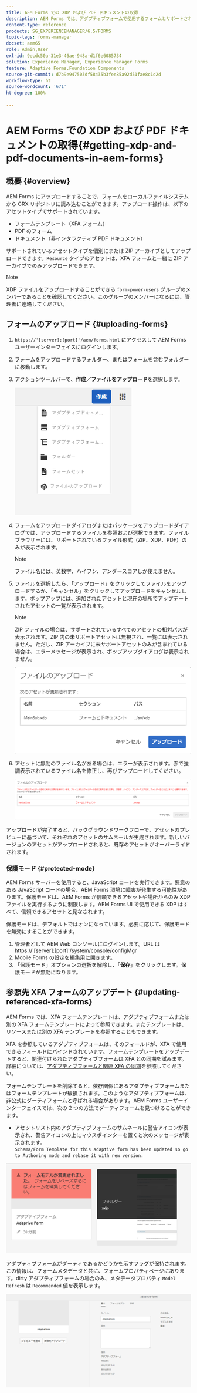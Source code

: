 ```yaml
---
title: AEM Forms での XDP および PDF ドキュメントの取得
description: AEM Forms では、アダプティブフォームで使用するフォームとサポートされているアセットをアップロードできます。また、フォームや関連リソースを ZIP としてバルクアップロードすることもできます。
content-type: reference
products: SG_EXPERIENCEMANAGER/6.5/FORMS
topic-tags: forms-manager
docset: aem65
role: Admin,User
exl-id: 9ecdc50a-31e3-46ae-948a-d1f6e6085734
solution: Experience Manager, Experience Manager Forms
feature: Adaptive Forms,Foundation Components
source-git-commit: d7b9e947503df58435b3fee85a92d51fae8c1d2d
workflow-type: ht
source-wordcount: '671'
ht-degree: 100%

---
```


# AEM Forms での XDP および PDF ドキュメントの取得{#getting-xdp-and-pdf-documents-in-aem-forms}

## 概要 {#overview}

AEM Forms にアップロードすることで、フォームをローカルファイルシステムから CRX リポジトリに読み込むことができます。アップロード操作は、以下のアセットタイプでサポートされています。

* フォームテンプレート（XFA フォーム）
* PDF のフォーム
* ドキュメント（非インタラクティブ PDF ドキュメント）

サポートされているアセットタイプを個別にまたは ZIP アーカイブとしてアップロードできます。`Resource` タイプのアセットは、XFA フォームと一緒に ZIP アーカイブでのみアップロードできます。

>[!NOTE]
>
>XDP ファイルをアップロードすることができる `form-power-users` グループのメンバーであることを確認してください。このグループのメンバーになるには、管理者に連絡してください。

## フォームのアップロード {#uploading-forms}

1. `https://'[server]:[port]'/aem/forms.html` にアクセスして AEM Forms ユーザーインターフェイスにログインします。
1. フォームをアップロードするフォルダー、またはフォームを含むフォルダーに移動します。
1. アクションツールバーで、**作成／ファイルをアップロード**&#x200B;を選択します。

   ![作成にあるローカルストレージのファイルオプション](assets/step.png)

1. フォームをアップロードダイアログまたはパッケージをアップロードダイアログでは、アップロードするファイルを参照および選択できます。ファイルブラウザーには、サポートされているファイル形式（ZIP、XDP、PDF）のみが表示されます。

   >[!NOTE]
   >
   >ファイル名には、英数字、ハイフン、アンダースコアしか使えません。

1. ファイルを選択したら、「アップロード」をクリックしてファイルをアップロードするか、「キャンセル」をクリックしてアップロードをキャンセルします。ポップアップには、追加されたアセットと現在の場所でアップデートされたアセットの一覧が表示されます。

   >[!NOTE]
   >
   >ZIP ファイルの場合は、サポートされているすべてのアセットの相対パスが表示されます。ZIP 内の未サポートアセットは無視され、一覧には表示されません。ただし、ZIP アーカイブに未サポートアセットのみが含まれている場合は、エラーメッセージが表示され、ポップアップダイアログは表示されません。

   ![XFA フォームのアップロード時のアップロードダイアログ](assets/upload-scr.png)

1. アセットに無効のファイル名がある場合は、エラーが表示されます。赤で強調表示されているファイル名を修正し、再びアップロードしてください。

   ![XFA フォームのアップロード時のエラーメッセージ](assets/upload-scr-err.png)

アップロードが完了すると、バックグラウンドワークフローで、アセットのプレビューに基づいて、それぞれのアセットのサムネールが生成されます。新しいバージョンのアセットがアップロードされると、既存のアセットがオーバーライドされます。

### 保護モード {#protected-mode}

AEM Forms サーバーを使用すると、JavaScript コードを実行できます。悪意のある JavaScript コードの場合、AEM Forms 環境に障害が発生する可能性があります。保護モードは、AEM Forms が信頼できるアセットや場所からのみ XDP ファイルを実行するように制限します。AEM Forms UI で使用できる XDP はすべて、信頼できるアセットと見なされます。

保護モードは、デフォルトではオンになっています。必要に応じて、保護モードを無効にすることができます。

1. 管理者として AEM Web コンソールにログインします。URL は https://&#39;[server]:[port]&#39;/system/console/configMgr
1. Mobile Forms の設定を編集用に開きます。
1. 「保護モード」オプションの選択を解除し、「**保存**」をクリックします。保護モードが無効になります。

## 参照先 XFA フォームのアップデート {#updating-referenced-xfa-forms}

AEM Forms では、XFA フォームテンプレートは、アダプティブフォームまたは別の XFA フォームテンプレートによって参照できます。またテンプレートは、リソースまたは別の XFA テンプレートを参照することもできます。

XFA を参照しているアダプティブフォームは、そのフィールドが、XFA で使用できるフィールドにバインドされています。フォームテンプレートをアップデートすると、関連付けられたアダプティブフォームは XFA との同期を試みます。詳細については、[アダプティブフォームと関連 XFA の同期](../../forms/using/synchronizing-adaptive-forms-xfa.md)を参照してください。

フォームテンプレートを削除すると、依存関係にあるアダプティブフォームまたはフォームテンプレートが破損されます。このようなアダプティブフォームは、非公式にダーティフォームと呼ばれる場合があります。AEM Forms ユーザーインターフェイスでは、次の 2 つの方法でダーティフォームを見つけることができます。

* アセットリスト内のアダプティブフォームのサムネールに警告アイコンが表示され、警告アイコンの上にマウスポインターを置くと次のメッセージが表示されます。\
  `Schema/Form Template for this adaptive form has been updated so go to Authoring mode and rebase it with new version.`

![関連 XFA の更新後の非同期のアダプティブフォームの警告](assets/dirtyaf.png)

アダプティブフォームがダーティであるかどうかを示すフラグが保持されます。この情報は、フォームメタデータと共に、フォームプロパティページにあります。dirty アダプティブフォームの場合のみ、メタデータプロパティ `Model Refresh` は `Recommended` 値を表示します。

![アダプティブフォームが XFA モデルと非同期であることを示す](assets/model-refresh.png)
